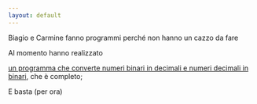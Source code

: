 ```yaml
---
layout: default
---
```

Biagio e Carmine fanno programmi perché non hanno un cazzo da fare


<p>Al momento hanno realizzato</p>
<p>
<a href=https://github.com/BiagioeCarmine/convertitore-binario-decimale> un programma che converte numeri binari in decimali e numeri decimali in binari</a>, che è completo;</li>
</p>
  
  E basta (per ora)
